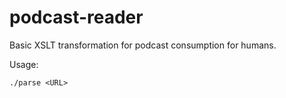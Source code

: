 # podcast-reader

Basic XSLT transformation for podcast consumption for humans.

Usage:

```
./parse <URL>
```